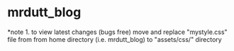 # mrdutt_blog
*note 1.
to view latest changes (bugs free) move and replace "mystyle.css" file from from home directory (i.e. mrdutt_blog) to "assets/css/" directory
